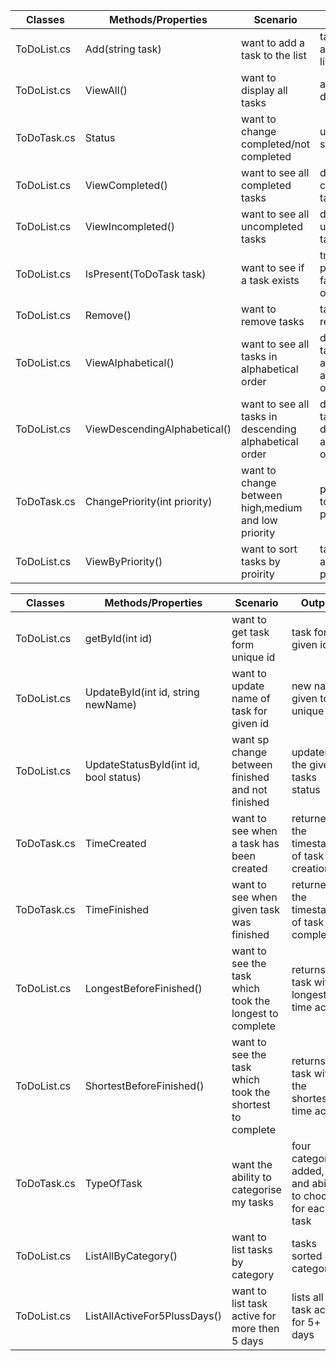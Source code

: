 
|Classes| Methods/Properties|Scenario|Output|
|-------|-------------------|---------|------|
|ToDoList.cs|Add(string task)|want to add a task to the list|task will be added to list|
|ToDoList.cs|ViewAll()|want to display all tasks|all task displayed|
|ToDoTask.cs|Status|want to change completed/not completed|updated status|
|ToDoList.cs|ViewCompleted()|want to see all completed tasks|display all completed tasks|
|ToDoList.cs|ViewIncompleted()|want to see all uncompleted tasks|display all uncomleted tasks|
|ToDoList.cs|IsPresent(ToDoTask task)|want to see if a task exists|true if present, false otherwise|
|ToDoList.cs|Remove()|want to remove tasks|task removed|
|ToDoList.cs|ViewAlphabetical()|want to see all tasks in alphabetical order|dispaly all tasks in acesnding alphabetical order|
|ToDoList.cs|ViewDescendingAlphabetical()|want to see all tasks in descending alphabetical order|dispaly all tasks in descending alphabetical order|
|ToDoTask.cs|ChangePriority(int priority)|want to change between high,medium and low priority|priority set to new priority|
|ToDoList.cs|ViewByPriority()|want to sort tasks by proirity|task listed after priority|


|Classes| Methods/Properties|Scenario|Output|
|-------|-------------------|---------|------|
|ToDoList.cs|getById(int id)| want to get task form unique id| task for given id|
|ToDoList.cs|UpdateById(int id, string newName)| want to update name of task for given id| new name given to unique id|
|ToDoList.cs|UpdateStatusById(int id, bool status)| want sp change between finished and not finished| updates the given tasks status|
|ToDoTask.cs|TimeCreated| want to see when a task has been created| returnes the timestamp of task creation|
|ToDoTask.cs|TimeFinished|want to see when given task was finished| returnes the timestamp of task completion|
|ToDoList.cs|LongestBeforeFinished()|want to see the task which took the longest to complete|returns the task with longest time active|
|ToDoList.cs|ShortestBeforeFinished()|want to see the task which took the shortest to complete|returns the task with the shortest time active|
|ToDoTask.cs|TypeOfTask|want the ability to categorise my tasks|four categories added, and ability to choose for each task|
|ToDoList.cs|ListAllByCategory()|want to list tasks by category|tasks sorted by category|
|ToDoList.cs|ListAllActiveFor5PlussDays()|want to list task active for more then 5 days| lists all task active for 5+ days|
